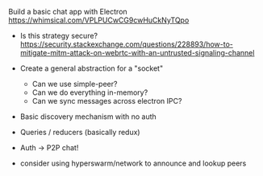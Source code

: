 Build a basic chat app with Electron
	https://whimsical.com/VPLPUCwCG9cwHuCkNyTQpo

- Is this strategy secure?
	https://security.stackexchange.com/questions/228893/how-to-mitigate-mitm-attack-on-webrtc-with-an-untrusted-signaling-channel

- Create a general abstraction for a "socket"
	- Can we use simple-peer?
	- Can we do everything in-memory?
	- Can we sync messages across electron IPC?

- Basic discovery mechanism with no auth
- Queries / reducers (basically redux)
- Auth -> P2P chat!

- consider using hyperswarm/network to announce and lookup peers

